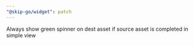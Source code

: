 ```yaml
---
"@skip-go/widget": patch
---
```


Always show green spinner on dest asset if source asset is completed in simple view
